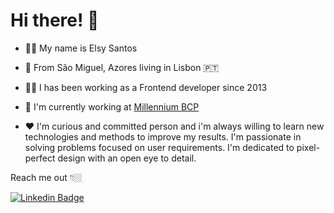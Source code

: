 # Hi there! 👋

- 👩🏼‍  My name is Elsy Santos

- 📍  From São Miguel, Azores living in Lisbon 🇵🇹

- 👩‍💻  I has been working as a Frontend developer since 2013

- 🚀  I'm currently working at [Millennium BCP](https://ind.millenniumbcp.pt/pt/Particulares/Pages/Welcome.aspx)

- ❤️  I'm curious and committed person and i'm always willing to learn new technologies and methods to improve my results. I'm passionate in solving problems focused on user requirements. I'm dedicated to pixel-perfect design with an open eye to detail.


Reach me out 👇🏼

[![Linkedin Badge](https://img.shields.io/badge/-LinkedIn-blue?style=flat-square&logo=Linkedin&logoColor=white&link=https://www.linkedin.com/in/elsa-santos)](https://www.linkedin.com/in/elsa-santos)


